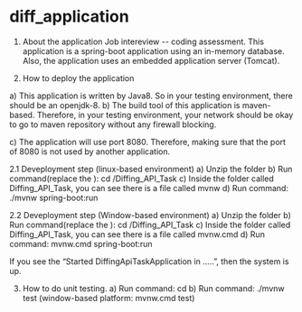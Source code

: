 # diff_application

1. About the application
 Job intereview -- coding assessment. 
 This application is a spring-boot application using an in-memory database.
 Also, the application uses an embedded application server (Tomcat).


2. How to deploy the application

  a) This application is written by Java8. So in your testing environment, there should be an openjdk-8.
  b) The build tool of this application is maven-based. Therefore, in your testing environment, your network should be okay to go to        maven repository without any firewall blocking.

  c) The application will use port 8080. Therefore, making sure that the port of 8080 is not used by another application.

2.1 Deveployment step (linux-based environment)
 a) Unzip the folder
 b) Run command(replace the <folder path>): cd <folder path>/Diffing_API_Task
 c) Inside the folder called Diffing_API_Task, you can see there is a file called mvnw
 d) Run command: ./mvnw spring-boot:run

2.2 Deveployment step (Window-based environment)
 a) Unzip the folder
 b) Run command(replace the <folder path>): cd <folder path>/Diffing_API_Task
 c) Inside the folder called Diffing_API_Task, you can see there is a file called mvnw.cmd
 d) Run command: mvnw.cmd spring-boot:run

If you see the “Started DiffingApiTaskApplication in …..”, then the system is up.



 3. How to do unit testing.
  a) Run command: cd <go to the location of directory that contains a file called mvnw>
  b) Run command: ./mvnw test (window-based platform: mvnw.cmd test)



